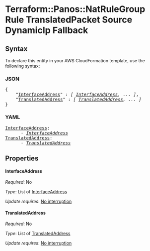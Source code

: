 # Terraform::Panos::NatRuleGroup Rule TranslatedPacket Source DynamicIp Fallback

## Syntax

To declare this entity in your AWS CloudFormation template, use the following syntax:

### JSON

<pre>
{
    "<a href="#interfaceaddress" title="InterfaceAddress">InterfaceAddress</a>" : <i>[ <a href="rule-translatedpacket-source-dynamicip-fallback-interfaceaddress.md">InterfaceAddress</a>, ... ]</i>,
    "<a href="#translatedaddress" title="TranslatedAddress">TranslatedAddress</a>" : <i>[ <a href="rule-translatedpacket-source-dynamicip-fallback-translatedaddress.md">TranslatedAddress</a>, ... ]</i>
}
</pre>

### YAML

<pre>
<a href="#interfaceaddress" title="InterfaceAddress">InterfaceAddress</a>: <i>
      - <a href="rule-translatedpacket-source-dynamicip-fallback-interfaceaddress.md">InterfaceAddress</a></i>
<a href="#translatedaddress" title="TranslatedAddress">TranslatedAddress</a>: <i>
      - <a href="rule-translatedpacket-source-dynamicip-fallback-translatedaddress.md">TranslatedAddress</a></i>
</pre>

## Properties

#### InterfaceAddress

_Required_: No

_Type_: List of <a href="rule-translatedpacket-source-dynamicip-fallback-interfaceaddress.md">InterfaceAddress</a>

_Update requires_: [No interruption](https://docs.aws.amazon.com/AWSCloudFormation/latest/UserGuide/using-cfn-updating-stacks-update-behaviors.html#update-no-interrupt)

#### TranslatedAddress

_Required_: No

_Type_: List of <a href="rule-translatedpacket-source-dynamicip-fallback-translatedaddress.md">TranslatedAddress</a>

_Update requires_: [No interruption](https://docs.aws.amazon.com/AWSCloudFormation/latest/UserGuide/using-cfn-updating-stacks-update-behaviors.html#update-no-interrupt)

